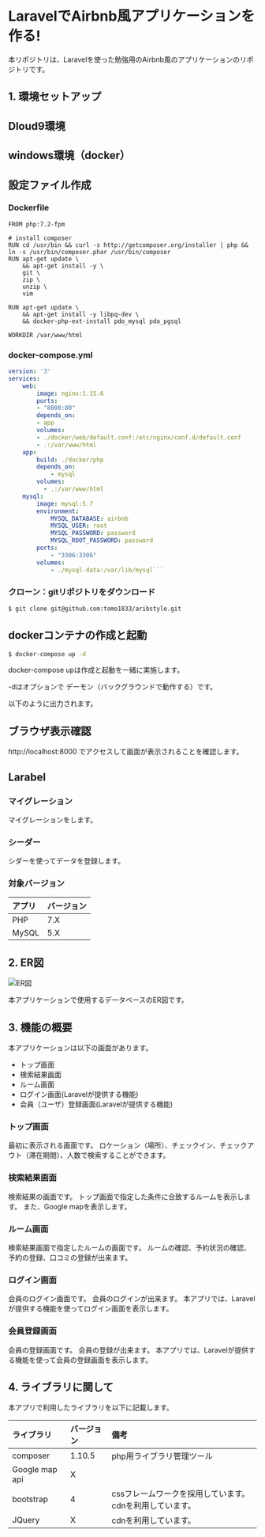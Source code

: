 # LaravelでAirbnb風アプリケーションを作る!

本リポジトリは、Laravelを使った勉強用のAirbnb風のアプリケーションのリポジトリです。

## 1. 環境セットアップ

## Dloud9環境

## windows環境（docker）

## 設定ファイル作成

### Dockerfile

```dickerfile
FROM php:7.2-fpm

# install composer
RUN cd /usr/bin && curl -s http://getcomposer.org/installer | php && ln -s /usr/bin/composer.phar /usr/bin/composer
RUN apt-get update \
    && apt-get install -y \
    git \
    zip \
    unzip \
    vim

RUN apt-get update \
    && apt-get install -y libpq-dev \
    && docker-php-ext-install pdo_mysql pdo_pgsql

WORKDIR /var/www/html
```
### docker-compose.yml

```yml
version: '3'
services:
    web:
        image: nginx:1.15.6
        ports:
        - "8000:80"
        depends_on:
        - app
        volumes:
        - ./docker/web/default.conf:/etc/nginx/conf.d/default.conf
        - .:/var/www/html
    app:
        build: ./docker/php
        depends_on:
            - mysql
        volumes:
          - .:/var/www/html
    mysql:
        image: mysql:5.7
        environment:
            MYSQL_DATABASE: airbnb
            MYSQL_USER: root
            MYSQL_PASSWORD: password
            MYSQL_ROOT_PASSWORD: password
        ports:
            - "3306:3306"
        volumes:
            - ./mysql-data:/var/lib/mysql```
```

### クローン：gitリポジトリをダウンロード

```sh
$ git clone git@github.com:tomo1833/aribstyle.git
```


## dockerコンテナの作成と起動

```sh
$ docker-compose up -d
```

docker-compose upは作成と起動を一緒に実施します。

-dはオプションで デーモン（バックグラウンドで動作する）です。

以下のように出力されます。


## ブラウザ表示確認

http://localhost:8000 でアクセスして画面が表示されることを確認します。

## Larabel

### マイグレーション

マイグレーションをします。

### シーダー

シダーを使ってデータを登録します。


### 対象バージョン

|アプリ|バージョン|
|:--|:--|
|PHP|7.X|
|MySQL|5.X|

## 2. ER図


![ER図](https://user-images.githubusercontent.com/61913268/81294929-8cd79480-90aa-11ea-9742-f917c26a7e46.png)

本アプリケーションで使用するデータベースのER図です。


## 3. 機能の概要

本アプリケーションは以下の画面があります。

* トップ画面
* 検索結果画面
* ルーム画面
* ログイン画面(Laravelが提供する機能)
* 会員（ユーザ）登録画面(Laravelが提供する機能)

### トップ画面

最初に表示される画面です。
ロケーション（場所）、チェックイン、チェックアウト（滞在期間）、人数で検索することができます。

### 検索結果画面

検索結果の画面です。
トップ画面で指定した条件に合致するルームを表示します。
また、Google mapを表示します。

### ルーム画面

検索結果画面で指定したルームの画面です。
ルームの確認、予約状況の確認、予約の登録、口コミの登録が出来ます。

### ログイン画面

会員のログイン画面です。
会員のログインが出来ます。
本アプリでは、Laravelが提供する機能を使ってログイン画面を表示します。

### 会員登録画面

会員の登録画面です。
会員の登録が出来ます。
本アプリでは、Laravelが提供する機能を使って会員の登録画面を表示します。


## 4. ライブラリに関して

本アプリで利用したライブラリを以下に記載します。

|ライブラリ|バージョン|備考|
|:--|:--|:--|
|composer|1.10.5|php用ライブラリ管理ツール|
|Google map api|X||
|bootstrap|4|cssフレームワークを採用しています。cdnを利用しています。|
|JQuery|X|cdnを利用しています。|
